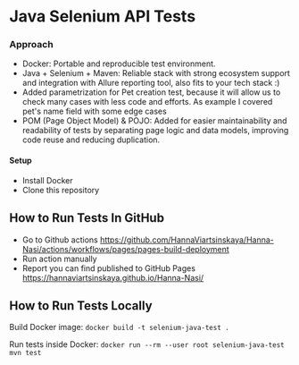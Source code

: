 # Java Selenium API Tests

### Approach
- Docker: Portable and reproducible test environment.
- Java + Selenium + Maven: Reliable stack with strong ecosystem support and integration with Allure reporting tool, also fits to your tech stack :)
- Added parametrization for Pet creation test, because it will allow us to check many cases with less code and efforts. As example I covered pet's name field with some edge cases
- POM (Page Object Model) & POJO: Added for easier maintainability and readability of tests by separating page logic and data models, improving code reuse and reducing duplication.

#### Setup
- Install Docker
- Clone this repository

## How to Run Tests In GitHub
- Go to Github actions https://github.com/HannaViartsinskaya/Hanna-Nasi/actions/workflows/pages/pages-build-deployment
- Run action manually
- Report you can find published to GitHub Pages https://hannaviartsinskaya.github.io/Hanna-Nasi/

## How to Run Tests Locally

Build Docker image:
`docker build -t selenium-java-test .`

Run tests inside Docker:
`docker run --rm --user root selenium-java-test mvn test`

